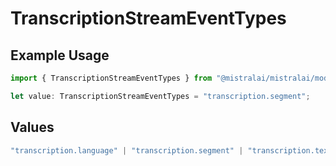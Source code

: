 # TranscriptionStreamEventTypes

## Example Usage

```typescript
import { TranscriptionStreamEventTypes } from "@mistralai/mistralai/models/components";

let value: TranscriptionStreamEventTypes = "transcription.segment";
```

## Values

```typescript
"transcription.language" | "transcription.segment" | "transcription.text.delta" | "transcription.done"
```